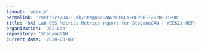 ```yaml
---
layout: 'weekly'
permalink: '/metrics/DAI-Lab/SteganoGAN/WEEKLY-REPORT-2020-03-08'
title: 'DAI Lab OSS Metrics Metrics report for SteganoGAN | WEEKLY-REPORT-2020-03-08'
organization: 'DAI-Lab'
repository: 'SteganoGAN'
current_date: '2020-03-08'
---
```

